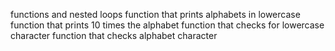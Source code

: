 functions and nested loops
function that prints alphabets in lowercase
function that prints 10 times the alphabet
function that checks for lowercase character
function that checks alphabet character
